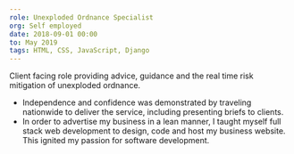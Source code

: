 ```yaml
---
role: Unexploded Ordnance Specialist
org: Self employed
date: 2018-09-01 00:00
to: May 2019
tags: HTML, CSS, JavaScript, Django
---
```


Client facing role providing advice, guidance and the real time risk mitigation of unexploded ordnance.  
- Independence and confidence was demonstrated by traveling nationwide to deliver the service, including presenting briefs to clients.
- In order to advertise my business in a lean manner, I taught myself full stack web development to design, code and host my business website. This ignited my passion for software development.
